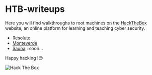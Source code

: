 # HTB-writeups
Here you will find walkthroughs to root machines on the [HackTheBox](https://www.hackthebox.eu) website, an online platform for learning and teaching cyber security.

- [Resolute](https://github.com/flast101/HTB-writeups/tree/master/resolute)
- [Monteverde](https://github.com/flast101/HTB-writeups/tree/master/monteverde)
- [Sauna](https://github.com/flast101/HTB-writeups/tree/master/sauna) : soon...

Happy hacking !:blush:

<img src="http://www.hackthebox.eu/badge/image/249498" alt="Hack The Box">
